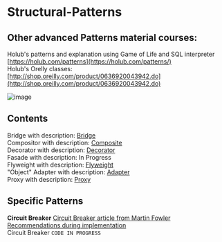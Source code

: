 # Structural-Patterns

## Other advanced Patterns material courses:
Holub's patterns and explanation using Game of Life and SQL interpreter [https://holub.com/patterns](https://holub.com/patterns/)  
Holub's Orelly classes: [http://shop.oreilly.com/product/0636920043942.do](http://shop.oreilly.com/product/0636920043942.do)  

![image](https://user-images.githubusercontent.com/4239376/182930224-23063565-97d1-411b-9b57-ccfd6ff9cf66.png)


## Contents
Bridge with description: [Bridge](https://github.com/Glareone/Structural-Patterns/tree/master/All-Structural-Patterns/Bridge)  
Compositor with description: [Composite](https://github.com/Glareone/Structural-Patterns/tree/master/All-Structural-Patterns/Composite)  
Decorator with description: [Decorator](https://github.com/Glareone/Structural-Patterns/tree/master/All-Structural-Patterns/Decorator)  
Fasade with description: In Progress  
Flyweight with description: [Flyweight](https://github.com/Glareone/Structural-Patterns/tree/master/All-Structural-Patterns/Flyweight)  
"Object" Adapter with description: [Adapter](https://github.com/Glareone/Structural-Patterns/tree/master/All-Structural-Patterns/Adapter)  
Proxy with description: [Proxy](https://github.com/Glareone/Structural-Patterns/tree/master/All-Structural-Patterns/Proxy)  

## Specific Patterns
**Circuit Breaker**
[Circuit Breaker article from Martin Fowler](https://martinfowler.com/bliki/CircuitBreaker.html)   
[Recommendations during implementation](https://timross.wordpress.com/2008/02/10/implementing-the-circuit-breaker-pattern-in-c/)  
Circuit Breaker `CODE IN PROGRESS`

